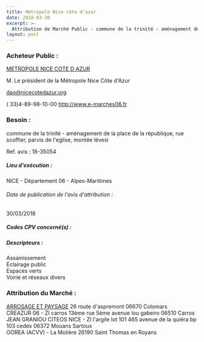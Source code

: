 ```yaml
---
title: Métropole Nice côte d'azur
date: 2018-03-30
excerpt: >-
  Attribution de Marché Public - commune de la trinité - aménagement de la place de la république, rue scoffier, parvis de l'eglise, montée lévesi
layout: post
---
```


### Acheteur Public : 
<a href="/acheteur-132/siren-200030195"> METROPOLE NICE COTE D AZUR</a><br/>

M. Le président de la Métropole Nice Côte d'Azur

dao@nicecotedazur.org

( 33)4-89-98-10-00
http://www.e-marches06.fr
### Besoin :

commune de la trinité - aménagement de la place de la république, rue scoffier, parvis de l'eglise, montée lévesi

Ref. avis : 18-35054


##### Lieu d'exécution :

NICE - Département 06 - Alpes-Maritimes

###### Date de publication de l'avis d'attribution : 
30/03/2018

##### Codes CPV concerné(s) :

##### Descripteurs :
Assainissement <br/>
Eclairage public <br/>
Espaces verts <br/>
Voirie et réseaux divers <br/>

### Attribution du Marché :
<a href="/entreprise-571/siren-529897571"> ARROSAGE ET PAYSAGE</a>    26 route d'aspremont 06670 Colomars <br/>
CREAZUR 06 - ZI carros 13ème rue 5ème avenue lou gabeiro 06510 Carros <br/>
JEAN GRANIOU CITEOS NICE - ZI l'argile lot 101 465 avenue de la quiéra bp 103 cedex 06372 Mouans Sartoux <br/>
OOREA (ACVV) - La Molière 26190 Saint Thomas en Royans <br/>

